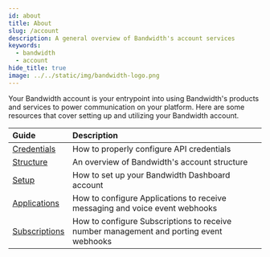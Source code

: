 ```yaml
---
id: about
title: About
slug: /account   
description: A general overview of Bandwidth's account services
keywords:
  - bandwidth
  - account
hide_title: true
image: ../../static/img/bandwidth-logo.png
---
```


Your Bandwidth account is your entrypoint into using Bandwidth's products and services to power communication on your platform. Here are some resources that cover setting up and utilizing your Bandwidth account.

<center>

| Guide | Description |
|:------|:------------|
| [Credentials](account/credentials) | How to properly configure API credentials |
| [Structure](account/structure) | An overview of Bandwidth's account structure |
| [Setup](account/setup) | How to set up your Bandwidth Dashboard account |
| [Applications](account/applications) | How to configure Applications to receive messaging and voice event webhooks |
| [Subscriptions](account/subscriptions) | How to configure Subscriptions to receive number management and porting event webhooks |

</center>
